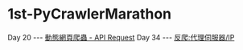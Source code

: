 # 1st-PyCrawlerMarathon

Day 20 --- [動態網頁爬蟲 - API Request](https://github.com/z655062/1st-PyCrawlerMarathon/blob/master/homework/Day020_HW.ipynb)
Day 34 --- [反爬:代理伺服器/IP](https://github.com/z655062/1st-PyCrawlerMarathon/blob/master/homework/Day034_HW.ipynb)

